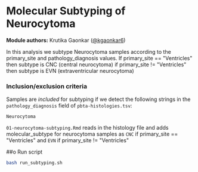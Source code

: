 # Molecular Subtyping of Neurocytoma

**Module authors:** Krutika Gaonkar ([@kgaonkar6](https://github.com/kgaonkar6i))

In this analysis we subtype Neurocytoma samples according to the primary_site and pathology_diagnosis values. If primary_site == "Ventricles" then subtype is CNC (central neurocytoma) if primary_site != "Ventricles" then subtype is EVN (extraventricular neurocytoma)

### Inclusion/exclusion criteria

Samples are _included_ for subtyping if we detect the following strings in the `pathology_diagnosis` field of `pbta-histologies.tsv`:

```
Neurocytoma
```

`01-neurocytoma-subtyping.Rmd` reads in the histology file and adds molecular_subtype for neurocytoma samples as `CNC` if primary_site == "Ventricles" and `EVN` if primary_site != "Ventricles"  

##o Run script

```sh
bash run_subtyping.sh
```

